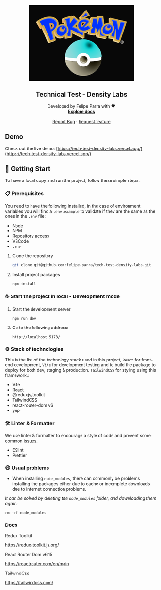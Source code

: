 <div align="center">
  <a href="https://github.com/felipe-parra/tech-test-density-labs">
    <img src="https://github.com/felipe-parra/tech-test-density-labs/blob/pokemon/src/assets/Pokemon-Logo.png" alt="Logo" width="auto" height="250"
    style="filter: brightness(1) invert(1);"
    >
  </a>

<h2 align="center">Technical Test - Density Labs</h2>

  <p align="center">
  Developed by Felipe Parra with ❤️
    <br />
    <a href="https://github.com/felipe-parra/tech-test-density-labs"><strong>Explore docs</strong></a>
    <br />
    <br />
    <!-- <a href="https://github.com/hellodoctormx/issues">View Demo</a>
    · -->
    <a href="https://github.com/felipe-parra/tech-test-density-labs/issues">Report Bug</a>
    ·
    <a href="https://github.com/felipe-parra/tech-test-density-labs/issues">Request feature</a>
  </p>
</div>

## Demo
Check out the live demo: [https://tech-test-density-labs.vercel.app/](https://tech-test-density-labs.vercel.app/)

## 🚀 Getting Start

To have a local copy and run the project, follow these simple steps.

### 📋 Prerequisites

You need to have the following installed, in the case of environment variables you will find a `.env.example` to validate if they are the same as the ones in the `.env` file:

- Node
- NPM
- Repository access
- VSCode
- `.env`

1. Clone the repository

   ```sh
   git clone git@github.com:felipe-parra/tech-test-density-labs.git
   ```

2. Install project packages

   ```sh
   npm install
   ```

### ☕ Start the project in local - Development mode

1.  Start the development server

    ```
    npm run dev
    ```

2.  Go to the following address:
    ```
    http://localhost:5173/
    ```

### ⚙ Stack of technologies

This is the list of the technology stack used in this project, `React` for front-end development, `Vite` for development testing and to build the package to deploy for both dev, staging & production. `TailwindCSS` for styling using this framework.:

- Vite
- React
- @reduxjs/toolkit
- TailwindCSS
- react-router-dom v6
- yup

### 🛠 Linter & Formatter

We use linter & formatter to encourage a style of code and prevent some common issues.

- ESlint
- Prettier

### 😄 Usual problems

- When installing `node_modules`, there can commonly be problems installing the packages either due to cache or incomplete downloads due to internet connection problems.

_It can be solved by deleting the `node_modules` folder, and downloading them again:_

```
rm -rf node_modules
```

### Docs

Redux Toolkit

https://redux-toolkit.js.org/

React Router Dom v6.15

https://reactrouter.com/en/main

TailwindCss

https://tailwindcss.com/
